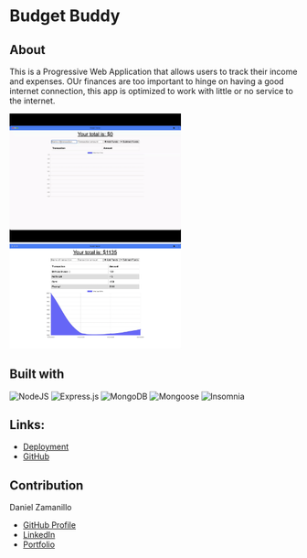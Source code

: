 <style>
.preview {
    display: flex,
    align-content: center
    
}
.preview-img{
    width: 300px
 
}
</style>

# Budget Buddy

## About

This is a Progressive Web Application that allows users to track their income and expenses. OUr finances are too important to hinge on having a good internet connection, this app is optimized to work with little or no service to the internet.

<div class="preview">

<img class="preview-img" src="readme_assets/budget-buddy.gif" alt="gif preview">
<img class="preview-img" src="readme_assets/budget-buddy.png" alt="image preview">

</div>

## Built with

<div>

![NodeJS](https://img.shields.io/badge/node.js-6DA55F?style=for-the-badge&logo=node.js&logoColor=white)
![Express.js](https://img.shields.io/badge/express.js-%23404d59.svg?style=for-the-badge&logo=express&logoColor=%2361DAFB)
![MongoDB](https://img.shields.io/badge/MongoDB-%234ea94b.svg?style=for-the-badge&logo=mongodb&logoColor=white)
![Mongoose](https://img.shields.io/badge/Mongoose-%39477F.svg?style=for-the-badge&logo=mongodb&logoColor=white)
![Insomnia](https://img.shields.io/badge/Insomnia-black?style=for-the-badge&logo=insomnia&logoColor=5849BE)

  </div>

## Links:

- [Deployment](https://budget-buddy-dz.herokuapp.com/)
- [GitHub](https://github.com/dzamanillo/budget-buddy)

## Contribution

Daniel Zamanillo

- [GitHub Profile](https://github.com/dzamanillo)
- [LinkedIn](https://www.linkedin.com/in/dzamanillo/)
- [Portfolio](https://dzamanillo.github.io/)
